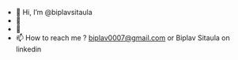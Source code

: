 - 👋 Hi, I’m @biplavsitaula
- 👀 <script>{frontEndPerson: here;}</script>
- 🌱 
- 📫 How to reach me ? biplav0007@gmail.com or Biplav Sitaula on linkedin

<!---
biplavsitaula/biplavsitaula is a ✨ special ✨ repository because its `README.md` (this file) appears on your GitHub profile.
You can click the Preview link to take a look at your changes.
--->
